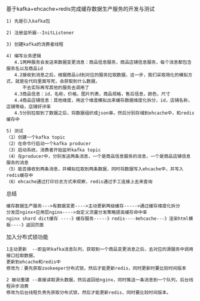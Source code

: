基于kafka+ehcache+redis完成缓存数据生产服务的开发与测试

    1) 先是引入kafka包

    2) 注册监听器--InitListener

    3) 创建kafka的消费者线程

    4) 编写业务逻辑
       4.1两种服务会发送来数据变更消息：商品信息服务，商品店铺信息服务，每个消息都包含服务名以及商品id
       4.2接收到消息之后，根据商品id到对应的服务拉取数据，这一步，我们采取简化的模拟方式，就是在代码里面写死，会获取到什么数据，
          不去实际再写其他的服务去调用了
       4.3商品信息：id，名称，价格，图片列表，商品规格，售后信息，颜色，尺寸
       4.4商品店铺信息：其他维度，用这个维度模拟出来缓存数据维度化拆分，id，店铺名称，店铺等级，店铺好评率
       4.5分别拉取到了数据之后，将数据组织成json串，然后分别存储到ehcache中，和redis缓存中

    5) 测试
    （1）创建一个kafka topic
    （2）在命令行启动一个kafka producer
    （3）启动系统，消费者开始监听kafka topic
    （4）在producer中，分别发送两条消息，一个是商品信息服务的消息，一个是商品店铺信息服务的消息
    （5）能否接收到两条消息，并模拟拉取到两条数据，同时将数据写入ehcache中，并写入redis缓存中
    （6）ehcache通过打印日志方式来观察，redis通过手工连接上去来查询


总结

    缓存数据生产服务--->有数据变更---->主动更新两级缓存----->通过缓存维度化拆分
    分发层nginx+应用层nginx---->自定义流量分发策略提高缓存命中率
    nginx shard dict缓存 ----》缓存服务-----》redis----》ehcache---》渲染html模板----》返回页面
    
    
加入分布式锁功能
    
    1主动更新  --即监听kafka消息队列，获取到一个商品变更消息之后，去对应的源服务中调用接口拉取数据，
    更新到ehcache和redis中
    修改为：要先获取zookeeper分布式锁，然后才能更新redis，同时更新时要比较时间版本
    
    2 被动重建 --直接读取源头数据，然后返回给nginx，同时推送一条消息到一个队列，后台线程异步消费
    修改为后台线程负责先获取分布式锁，然后才能更新redis，同时要比较时间版本。